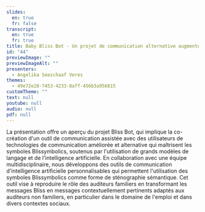 ```yaml
---
slides:
  en: true
  fr: false
transcript:
  en: true
  fr: true
title: Baby Bliss Bot - Un projet de communication alternative augmentée
id: "44"
previewImage: ""
previewImageAlt: ""
presenters:
  - Angelika Seeschaaf Veres
themes:
  - 49e72e28-7453-4233-8aff-456b3a956615
customTheme: ""
text: null
youtube: null
audio: null
pdf: null
---
```

La présentation offre un aperçu du projet Bliss Bot, qui implique la co-création d'un outil de communication assistée avec des utilisateurs de technologies de communication améliorée et alternative qui maîtrisent les symboles Blissymbolics, soutenus par l'utilisation de grands modèles de langage et de l'intelligence artificielle. En collaboration avec une équipe multidisciplinaire, nous développons des outils de communication d'intelligence artificielle personnalisables qui permettent l'utilisation des symboles Blissymbolics comme forme de sténographie sémantique. Cet outil vise à reproduire le rôle des auditeurs familiers en transformant les messages Bliss en messages contextuellement pertinents adaptés aux auditeurs non familiers, en particulier dans le domaine de l'emploi et dans divers contextes sociaux.
